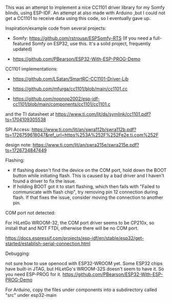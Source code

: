 This was an attempt to implement a nice CC1101 driver library for my Somfy blinds, using  ESP-IDF. An attempt at also made with Arduino ,but I could not get a CC1101 to receive data using this code, so I eventually gave up. 


Inspiration/example code from several projects:

- Somfy: https://github.com/rstrouse/ESPSomfy-RTS (If you need a full-featured Somfy on ESP32, use this. It's a solid project, frequently updated)

- https://github.com/PBearson/ESP32-With-ESP-PROG-Demo 

CC1101 implementations: 

- https://github.com/LSatan/SmartRC-CC1101-Driver-Lib

- https://github.com/mfurga/cc1101/blob/main/cc1101.cc

- https://github.com/nopnop2002/esp-idf-cc1101/blob/main/components/cc1101/cc1101.c

and the TI datasheet at https://www.ti.com/lit/ds/symlink/cc1101.pdf?ts=1704109305538

SPI Access: https://www.ti.com/lit/an/swra112b/swra112b.pdf?ts=1726759618047&ref_url=https%253A%252F%252Fe2e.ti.com%252F

design note: https://www.ti.com/lit/an/swra215e/swra215e.pdf?ts=1726734847449 


Flashing: 
 - If flashing doesn't find the device on the COM port, hold down the BOOT button while initiating flash. This is caused by a bad driver and I haven't found a driver to fix the issue. 
 - If holding BOOT got it to start flashing, which then fails with "Failed to communicate with flash chip", try removing  pin 12 connection during flash. If that fixes the issue, consider moving the connection to another pin.

COM port not detected:

For HiLetGo WROOM-32, the COM port driver seems to be CP210x, so install that and NOT FTDI, otherwise there will be no COM port.

https://docs.espressif.com/projects/esp-idf/en/stable/esp32/get-started/establish-serial-connection.html

Debugging:

not sure how to use openocd with ESP32-WROOM yet.
Some ESP32 chips have built-in JTAG, but HiLetGo's WROOM-32S doesn't seem to have it. So you need ESP-PROG for it. 
https://github.com/PBearson/ESP32-With-ESP-PROG-Demo


For Arduino, copy the files under components into a subdirectory called "src" under esp32-main
